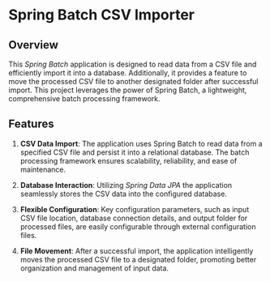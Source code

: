 # Spring Batch CSV Importer
## Overview
This *Spring Batch* application is designed to read data from a CSV file and 
efficiently import it into a database. Additionally, it provides a feature to move 
the processed CSV file to another designated folder after successful import. 
This project leverages the power of Spring Batch, a lightweight, 
comprehensive batch processing framework.

## Features
1. **CSV Data Import**: The application uses Spring Batch to read data from a 
specified CSV file and persist it into a relational database. 
The batch processing framework ensures scalability, reliability, and ease 
of maintenance.

2. **Database Interaction**: Utilizing *Spring Data JPA* the application seamlessly 
stores the CSV data into the configured database.

3. **Flexible Configuration**: Key configuration parameters, such as input CSV file 
location, database connection details, and output folder for processed files, 
are easily configurable through external configuration files.

4. **File Movement**: After a successful import, the application intelligently moves 
the processed CSV file to a designated folder, promoting better organization 
and management of input data.